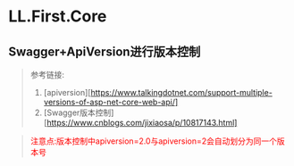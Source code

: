 # LL.First.Core

## Swagger+ApiVersion进行版本控制

> 参考链接:
>
> 1. [apiversion][https://www.talkingdotnet.com/support-multiple-versions-of-asp-net-core-web-api/]
> 2. [Swagger版本控制][https://www.cnblogs.com/jixiaosa/p/10817143.html]

> <font  color='red'> 注意点:版本控制中apiversion=2.0与apiversion=2会自动划分为同一个版本号</font>

